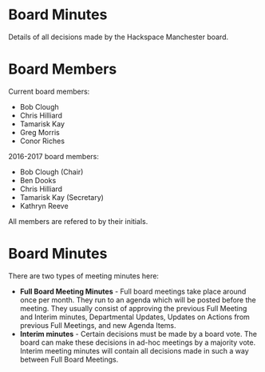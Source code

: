 # Board Minutes

Details of all decisions made by the Hackspace Manchester board.

Board Members
============

Current board members:
- Bob Clough
- Chris Hilliard
- Tamarisk Kay
- Greg Morris
- Conor Riches

2016-2017 board members:
- Bob Clough (Chair)
- Ben Dooks
- Chris Hilliard
- Tamarisk Kay (Secretary)
- Kathryn Reeve

All members are refered to by their initials.

Board Minutes
=============

There are two types of meeting minutes here:
* **Full Board Meeting Minutes** - Full board meetings take place around once per month.  They run to an agenda which will be posted before the meeting.  They usually consist of approving the previous Full Meeting and Interim minutes, Departmental Updates, Updates on Actions from previous Full Meetings, and new Agenda Items.
* **Interim minutes** - Certain decisions must be made by a board vote. The board can make these decisions in ad-hoc meetings by a majority vote.  Interim meeting minutes will contain all decisions made in such a way between Full Board Meetings.  
